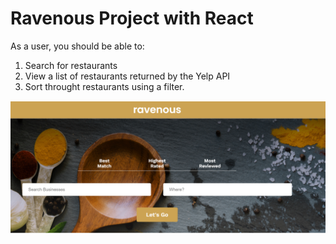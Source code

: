 # Ravenous Project with React

As a user, you should be able to:
1. Search for restaurants
2. View a list of restaurants returned by the Yelp API 
3. Sort throught restaurants using a filter.

![Yelp-clone](/ravenous.png)
